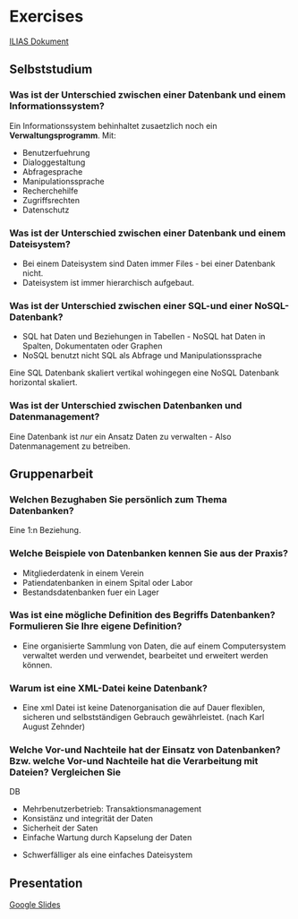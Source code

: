 # Exercises

[ILIAS Dokument](https://elearning.hslu.ch/ilias/goto.php?target=file_3608481_download)

## Selbststudium

### Was ist der Unterschied zwischen einer Datenbank und einem Informationssystem?

Ein Informationssystem behinhaltet zusaetzlich noch ein **Verwaltungsprogramm**.
Mit:

* Benutzerfuehrung
* Dialoggestaltung
* Abfragesprache
* Manipulationssprache
* Recherchehilfe
* Zugriffsrechten
* Datenschutz

### Was ist der Unterschied zwischen einer Datenbank und einem Dateisystem?

* Bei einem Dateisystem sind Daten immer Files - bei einer Datenbank nicht.
* Dateisystem ist immer hierarchisch aufgebaut.

### Was ist der Unterschied zwischen einer SQL-und einer NoSQL-Datenbank?

* SQL hat Daten und Beziehungen in Tabellen - NoSQL hat Daten in Spalten, Dokumentaten oder Graphen
* NoSQL benutzt nicht SQL als Abfrage und Manipulationssprache

Eine SQL Datenbank skaliert vertikal wohingegen eine NoSQL Datenbank horizontal skaliert.

### Was ist der Unterschied zwischen Datenbanken und Datenmanagement?

Eine Datenbank ist *nur* ein Ansatz Daten zu verwalten - Also Datenmanagement zu betreiben.

## Gruppenarbeit

### Welchen Bezughaben Sie persönlich zum Thema Datenbanken?

Eine 1:n Beziehung.

### Welche Beispiele von Datenbanken kennen Sie aus der Praxis?

* Mitgliederdatenk in einem Verein
* Patiendatenbanken in einem Spital oder Labor
* Bestandsdatenbanken fuer ein Lager

### Was ist eine mögliche Definition des Begriffs Datenbanken? Formulieren Sie Ihre eigene Definition?

* Eine organisierte Sammlung von Daten, die auf einem Computersystem verwaltet werden und verwendet, bearbeitet und erweitert werden können.

### Warum ist eine XML-Datei keine Datenbank?

* Eine xml Datei ist keine Datenorganisation die auf Dauer flexiblen, sicheren und selbstständigen Gebrauch gewährleistet.
(nach Karl August Zehnder)

### Welche Vor-und Nachteile hat der Einsatz von Datenbanken? Bzw. welche Vor-und Nachteile hat die Verarbeitung mit Dateien? Vergleichen Sie

DB
+ Mehrbenutzerbetrieb: Transaktionsmanagement
+ Konsistänz und integrität der Daten
+ Sicherheit der Saten
+ Einfache Wartung durch Kapselung der Daten
- Schwerfälliger als eine einfaches Dateisystem

## Presentation

[Google Slides](https://docs.google.com/presentation/d/1o6ePtryBP9KrIOSaS7OvEKrGfTDe5POIaRXMCS2tKkM/edit?usp=sharing)

